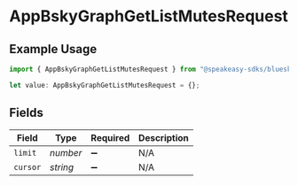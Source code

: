 # AppBskyGraphGetListMutesRequest

## Example Usage

```typescript
import { AppBskyGraphGetListMutesRequest } from "@speakeasy-sdks/bluesky/models/operations";

let value: AppBskyGraphGetListMutesRequest = {};
```

## Fields

| Field              | Type               | Required           | Description        |
| ------------------ | ------------------ | ------------------ | ------------------ |
| `limit`            | *number*           | :heavy_minus_sign: | N/A                |
| `cursor`           | *string*           | :heavy_minus_sign: | N/A                |